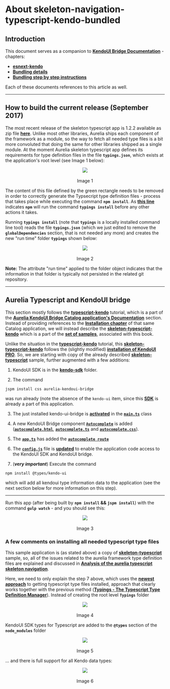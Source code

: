 # About skeleton-navigation-typescript-kendo-bundled

## Introduction

This document serves as a companion to **[KendoUI Bridge Documentation](https://aurelia-ui-toolkits.gitbooks.io/kendoui-bridge-docs/content/)** - chapters:

- **[esnext-kendo](https://aurelia-ui-toolkits.gitbooks.io/kendoui-bridge-docs/content/developers-tutorials/42_skeleton_esnext.html)**
- **[Bundling details](https://aurelia-ui-toolkits.gitbooks.io/kendoui-bridge-docs/content/bd-notes/on_bundling.html)**
- **[Bundling step by step instructions](https://aurelia-ui-toolkits.gitbooks.io/kendoui-bridge-docs/content/app_developers_notes/bundlingstep_by_step_instructions_md.html)**

Each of these documents references to this article as well.

***

## How to build the current release (September 2017)

The most recent release of the skeleton typescript app is 1.2.2 available as zip file **[here](https://github.com/aurelia/skeleton-navigation/archive/1.1.2.zip)**. Unlike most other libraries, Aurelia ships each component of the framework as a module, so the way to fetch all needed type files is a bit more convoluted that doing the same for other libraries shipped as a single module. At the moment Aurelia skeleton typescript app defines its requirements for type definition files in the file **`typings.json`**, which exists at the application's root level (see Image 1 below):

<p align=center>
<img src="https://user-images.githubusercontent.com/2712405/29881939-9fddd300-8d79-11e7-88d5-42143ce354bb.png"></img>
<br><br>
Image 1
</p>

The content of this file defined by the green rectangle needs to be removed in order to correctly generate the Typsecript type definition files - process that takes place while executing the command **`npm install`**. As **[this line](https://github.com/aurelia-tools/atb-samples/blob/master/skeleton-typescript/package.json#L24)** indicates **`npm`** will run the command **`typings install`** before any other actions it takes.

Running **`typings install`** (note that **`typings`** is a locally installed command line tool) reads the file **`typings.json`** (which we just edited to remove the **`globalDependencies`** section, that is not needed any more) and creates the new "run time" folder **`typings`** shown below:

<p align=center>
<img src="https://user-images.githubusercontent.com/2712405/29883337-fdcc105e-8d7d-11e7-8079-b5135f03191f.png"></img>
<br><br>
Image 2
</p>

**Note:** The attribute "run time" applied to the folder object indicates that the information in that folder is typically not persisted in the related git repository.

***

## Aurelia Typescript and KendoUI bridge

This section mostly follows the **[typescript-kendo](https://aurelia-ui-toolkits.gitbooks.io/kendoui-bridge-docs/content/developers-tutorials/44_typescript.html)** tutorial, which is a part of the **[Aurelia KendoUI Bridge Catalog application's Documentation](http://aurelia-ui-toolkits.github.io/demo-kendo/#/documentation)** section. Instead of providing references to the **[Installation chapter](https://www.gitbook.com/book/aurelia-ui-toolkits/kendo-ui-sdk-installation)** of that same Catalog application, we will instead describe the **[skeleton-typescript-kendo](https://github.com/aurelia-tools/atb-samples/tree/master/skeleton-typescript-kendo)** which is a part of the **[set of samples](https://github.com/aurelia-tools/atb-samples)**, associated with this book.

Unlike the situation in the **[typescript-kendo](https://aurelia-ui-toolkits.gitbooks.io/kendoui-bridge-docs/content/developers-tutorials/44_typescript.html)** tutorial, this **[skeleton-typescript-kendo](https://github.com/aurelia-tools/atb-samples/tree/master/skeleton-typescript-kendo)** follows the (slightly modified) **[installation of KendoUI PRO](https://aurelia-ui-toolkits.gitbooks.io/kendo-ui-sdk-installation/content/installation/installing%20kendo/advanced/pro/jspm/downloaded_zip.html)**. So, we are starting with copy of the already described **[skeleton-typescript](https://github.com/aurelia-tools/atb-samples/tree/master/skeleton-typescript)** sample, further augmented with a few additions:

1. KendoUI SDK is in the **[kendo-sdk](https://github.com/aurelia-tools/atb-samples/tree/master/skeleton-typescript-kendo/kendo-sdk)** folder.

1. The command

```
jspm install css aurelia-kendoui-bridge
```
was run already (note the absence of the `kendo-ui` item, since this **[SDK](https://github.com/aurelia-ui-toolkits/skeleton-navigation-typescript-kendo-bundled/tree/master/kendo-sdk)** is already a part of this application.

3. The just installed kendo-ui-bridge is **[activated](https://github.com/aurelia-tools/atb-samples/blob/master/skeleton-typescript-kendo/src/main.ts#L8)** in the **[`main.ts`](https://github.com/aurelia-tools/atb-samples/blob/master/skeleton-typescript-kendo/src/main.ts)** class

4. A new KendoUI Bridge component **[`Autocomplete`](http://aurelia-ui-toolkits.github.io/demo-kendo/#/samples/autocomplete-basic-use)** is added (**[`autocomplete.html`](https://github.com/aurelia-tools/atb-samples/blob/master/skeleton-typescript-kendo/src/autocomplete.html)**, **[`autocomplete.ts`](https://github.com/aurelia-tools/atb-samples/blob/master/skeleton-typescript-kendo/src/autocomplete.ts)** and **[`autocomplete.css`](https://github.com/aurelia-tools/atb-samples/blob/master/skeleton-typescript-kendo/src/autocomplete.css)**).

5. The **[`app.ts`](https://github.com/aurelia-tools/atb-samples/blob/master/skeleton-typescript-kendo/src/app.ts)** has added the **[`autocomplete route`](https://github.com/aurelia-tools/atb-samples/blob/master/skeleton-typescript-kendo/src/app.ts#L12)**

6. The **[`config.js`](https://github.com/aurelia-tools/atb-samples/blob/master/skeleton-typescript-kendo/config.js)** file is **[updated](https://github.com/aurelia-tools/atb-samples/blob/master/skeleton-typescript-kendo/config.js#L8-L9)** to enable the application code access to the KendoUI SDK and KendoUI bridge.

7. (___very important___) Execute the command
```
npm install @types/kendo-ui
```
which will add all kendoui type information data to the application (see the next section below for more information on this step).
***

Run this app (after being built by **`npm install` && `jspm install`**) with the command **`gulp watch`** - and you should see this:

<p align=center>
<img src="https://user-images.githubusercontent.com/2712405/29835900-65be348e-8cc1-11e7-8879-aaab4ca06372.png"></img>
<br><br>
Image 3
</p>

### A few comments on installing all needed typescript type files

This sample application is (as stated above) a copy of **[skeleton-typescript](https://github.com/aurelia-tools/atb-samples/tree/master/skeleton-typescript)** sample, so, all of the issues related to the aurelia framework type definition files are explained and discussed in **[Analysis of the aurelia typescript skeleton navigation](./status-in-august-2017/analysis-of-the-aurelia-typescript-skeleton-navigation.html)**.

Here, we need to only explain the step 7 above, which uses the **[newest approach](https://blogs.msdn.microsoft.com/typescript/2016/06/15/the-future-of-declaration-files/)** to getting typescript type files installed, approach that clearly works together with the previous method (**[Typings - The Typescript Type Definition Manager](https://github.com/typings/typings)**). Instead of creating the root level **`Typings`** folder

<p align=center>
<img src="https://user-images.githubusercontent.com/2712405/29837298-bff7e676-8cc5-11e7-9a7b-248f8a53a852.png"></img>
<br><br>
Image 4
</p>

KendoUI SDK types for Typescript are added to the **`@types`** section of the **`node_modules`** folder

<p align=center>
<img src="https://user-images.githubusercontent.com/2712405/29837674-d04fc204-8cc6-11e7-9f80-cdd4a6cf0630.png"></img>
<br><br>
Image 5
</p>

... and there is full support for all Kendo data types:

<p align=center>
<img src="https://user-images.githubusercontent.com/2712405/29845050-66c989aa-8cdf-11e7-824d-a3b8f85fab23.png"></img>
<br><br>
Image 6
</p>

